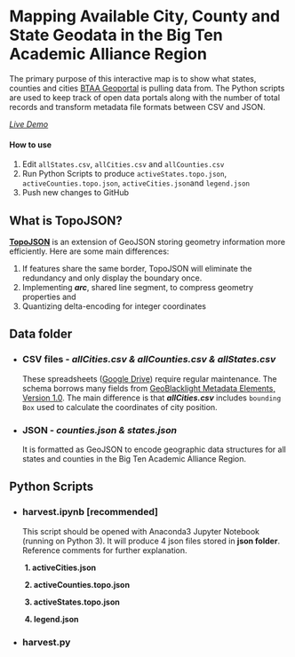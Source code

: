# Mapping Available City, County and State Geodata in the Big Ten Academic Alliance Region
The primary purpose of this interactive map is to show what states, counties and cities [BTAA Geoportal](https://geo.btaa.org/) is pulling data from. The Python scripts are used to keep track of open data portals along with the number of total records and transform metadata file formats between CSV and JSON. 

*<a href="https://btaa-geospatial-data-project.github.io/btaamap/">Live Demo</a>*

#### How to use

1. Edit `allStates.csv`, `allCities.csv` and `allCounties.csv` 
2. Run Python Scripts to produce `activeStates.topo.json`, `activeCounties.topo.json`, `activeCities.json`and `legend.json`
3. Push new changes to GitHub

## What is TopoJSON?

**<a href='https://github.com/topojson/topojson'>TopoJSON</a>** is an extension of GeoJSON storing geometry information more efficiently. Here are some main differences:

1. If features share the same border, TopoJSON will eliminate the redundancy and only display the boundary once. 
2. Implementing ***arc***, shared line segment, to compress geometry properties and
3. Quantizing delta-encoding for integer coordinates

## Data folder

- ### CSV files - *allCities.csv & allCounties.csv & allStates.csv* 

  These spreadsheets (<a href="https://docs.google.com/spreadsheets/d/1LgSkQpP_Xy5_Rz-Qm8PWvCISv8fYbM5RptRleFaD-4Q/edit#gid=1072617325">Google Drive</a>) require regular maintenance. The schema borrows many fields from <a href="https://github.com/geoblacklight/geoblacklight/wiki/GeoBlacklight-1.0-Metadata-Elements">GeoBlacklight Metadata Elements, Version 1.0</a>. The main difference is that  ***allCities.csv*** includes `bounding Box` used to calculate the coordinates of city position. 

- ### JSON - *counties.json & states.json* 

  It is formatted as GeoJSON to encode geographic data structures for all states and counties in the Big Ten Academic Alliance Region.  

## Python Scripts

- ### harvest.ipynb [recommended]

  This script should be opened with Anaconda3 Jupyter Notebook (running on Python 3). It will produce 4 json files stored in **json folder**. Reference comments for further explanation. 

  ​	**1. activeCities.json**

  ​	**2. activeCounties.topo.json**
  
  ​	**3. activeStates.topo.json**

  ​	**4. legend.json**

- ### harvest.py



